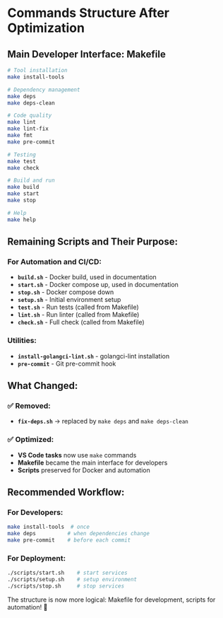# Commands Structure After Optimization

## Main Developer Interface: Makefile

```bash
# Tool installation
make install-tools

# Dependency management  
make deps
make deps-clean

# Code quality
make lint
make lint-fix
make fmt
make pre-commit

# Testing
make test
make check

# Build and run
make build
make start
make stop

# Help
make help
```

## Remaining Scripts and Their Purpose:

### For Automation and CI/CD:
- **`build.sh`** - Docker build, used in documentation
- **`start.sh`** - Docker compose up, used in documentation  
- **`stop.sh`** - Docker compose down
- **`setup.sh`** - Initial environment setup
- **`test.sh`** - Run tests (called from Makefile)
- **`lint.sh`** - Run linter (called from Makefile)
- **`check.sh`** - Full check (called from Makefile)

### Utilities:
- **`install-golangci-lint.sh`** - golangci-lint installation
- **`pre-commit`** - Git pre-commit hook

## What Changed:

### ✅ Removed:
- **`fix-deps.sh`** → replaced by `make deps` and `make deps-clean`

### ✅ Optimized:
- **VS Code tasks** now use `make` commands
- **Makefile** became the main interface for developers
- **Scripts** preserved for Docker and automation

## Recommended Workflow:

### For Developers:
```bash
make install-tools  # once
make deps          # when dependencies change
make pre-commit    # before each commit
```

### For Deployment:
```bash
./scripts/start.sh    # start services
./scripts/setup.sh    # setup environment
./scripts/stop.sh     # stop services
```

The structure is now more logical: Makefile for development, scripts for automation! 🎯
